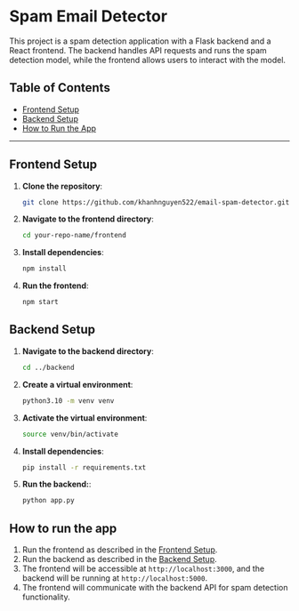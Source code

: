 # Spam Email Detector

This project is a spam detection application with a Flask backend and a React frontend. The backend handles API requests and runs the spam detection model, while the frontend allows users to interact with the model.

## Table of Contents

- [Frontend Setup](#frontend-setup)
- [Backend Setup](#backend-setup)
- [How to Run the App](#how-to-run-the-app)

---

## Frontend Setup

1. **Clone the repository**:
   ```bash
   git clone https://github.com/khanhnguyen522/email-spam-detector.git

1. **Navigate to the frontend directory**:
   ```bash
   cd your-repo-name/frontend

1. **Install dependencies**:
   ```bash
   npm install

1. **Run the frontend**:
   ```bash
   npm start

## Backend Setup

1. **Navigate to the backend directory**:
   ```bash
   cd ../backend


1. **Create a virtual environment**:
   ```bash
   python3.10 -m venv venv


1. **Activate the virtual environment**:
   ```bash
   source venv/bin/activate


1. **Install dependencies**:
   ```bash
   pip install -r requirements.txt

1. **Run the backend:**:
   ```bash
   python app.py

## How to run the app

1. Run the frontend as described in the [Frontend Setup](#frontend-setup).
2. Run the backend as described in the [Backend Setup](#backend-setup).
3. The frontend will be accessible at `http://localhost:3000`, and the backend will be running at `http://localhost:5000`.
4. The frontend will communicate with the backend API for spam detection functionality.

